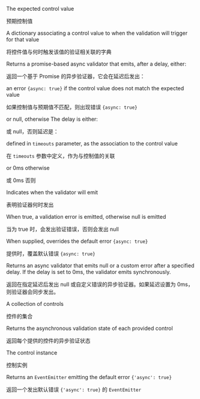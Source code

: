 The expected control value

预期控制值

A dictionary associating a control value to when the validation will trigger for
    that value

将控件值与何时触发该值的验证相关联的字典

Returns a promise-based async validator that emits, after a delay, either:

返回一个基于 Promise 的异步验证器，它会在延迟后发出：

an error `{async: true}` if the control value does not match the expected value

如果控制值与预期值不匹配，则出现错误 `{async: true}`

or null, otherwise
The delay is either:

或 null，否则延迟是：

defined in `timeouts` parameter, as the association to the control value

在 `timeouts` 参数中定义，作为与控制值的关联

or 0ms otherwise

或 0ms 否则

Indicates when the validator will emit

表明验证器何时发出

When true, a validation error is emitted, otherwise null is emitted

当为 true 时，会发出验证错误，否则会发出 null

When supplied, overrides the default error `{async: true}`

提供时，覆盖默认错误 `{async: true}`

Returns an async validator that emits null or a custom error after a specified delay.
If the delay is set to 0ms, the validator emits synchronously.

返回在指定延迟后发出 null 或自定义错误的异步验证器。如果延迟设置为 0ms，则验证器会同步发出。

A collection of controls

控件的集合

Returns the asynchronous validation state of each provided control

返回每个提供的控件的异步验证状态

The control instance

控制实例

Returns an `EventEmitter` emitting the default error `{'async': true}`

返回一个发出默认错误 `{'async': true}` 的 `EventEmitter`